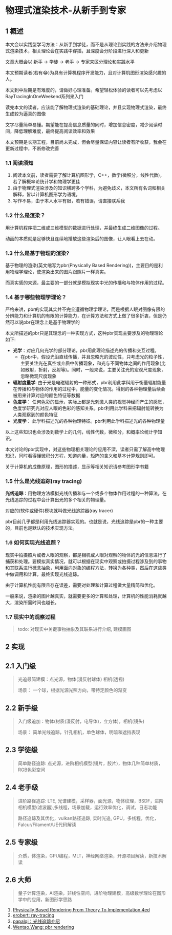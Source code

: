 # 物理式渲染技术-从新手到专家

## 1 概述

本文会以实践型学习方法：从新手到学徒，而不是从理论到实践的方法来介绍物理式渲染技术，相关理论会在实践中穿插，且深度会分阶段进行深入和更新

文章大概会以 新手 -> 学徒 -> 老手 -> 专家来区分理论和实践水平

本文预期读者(若有😂)为具有计算机程序开发能力，且对计算机图形渲染感兴趣的人。

本文到中后期是有难度的，请做好心理准备。希望轻松体验的读者可以先考虑以RayTracingInOneWeekend系列来入门

读完本文的读者，应该能了解物理式渲染的基础理论，并且实现物理式渲染，最终生成较为逼真的图像

文字尽量简单易懂。期望能在提高信息质量的同时，增加信息密度，减少阅读时间，降低理解难度，最终提高阅读效率和效果

本文预期是长期工程，目前尚未完成，但会尽量保证内容让读者有所收获，我会在更新过程中，不断修改完善

### 1.1 阅读须知

1. 阅读本文前，读者需要了解计算机图形学，C++，数学(微积分，线性代数)，若了解概率论统计学和物理学更佳
2. 由于物理式渲染涉及的知识横跨多个学科，为避免歧义，本文所有名词和相关解释，皆以计算机图形学为语境。
3. 写作不易，由于本人水平有限，若有错误，请直接联系我

### 1.2 什么是渲染？

用计算机程序把二维或三维模型的数据进行处理，并最终生成二维图像的过程。

动画的本质就是足够快且连续地播放这些渲染后的图像，让人眼看上去在动。

### 1.3 什么是基于物理的渲染?

基于物理的渲染(英文缩写为pbr(Physically Based Rendering))，主要目的是利用物理学理论，使渲染出来的图片跟照片一样真实。

而真实感的来源，最主要的一部分就是模拟现实中光的传播和与物体作用的过程。

### 1.4 基于哪些物理学理论？

严格来讲，pbr的实现其实并不完全遵循物理学理论，而是根据人眼对图像有限的分辨能力和计算机的有限的计算能力，在计算方法和方式上做了很多折衷，但是仍然可以说pbr在理念上是基于物理学的

本文所描述的pbr只是其理念的一种实现方式，这种pbr实现主要涉及的物理理论如下:

- **光学**：对应几何光学的部分理论，pbr用此理论描述光的传播和交互过程。
  - 在pbr中，假设光沿直线传播，并且忽略光的波动性，只考虑光的粒子性，主要关注光在真空或介质中传播现象，和光与不同物体之间的作用现象(比如散射，折射，反射等)。同时，一般来说，主要关注光的宏观尺度现象，忽略微观尺度现象
- **辐射度量学**: 由于光是电磁辐射的一种形式，pbr利用此学科用于衡量辐射能量在传播和与物体的作用的过程中，能量的变化情况。得到的各种物理量后续会被用来计算对应的颜色特征等数据
- **色度学**： 任何色彩的显示，实际上都是光刺激人类的视觉神经而产生的感觉，色度学研究光对应人眼的色彩的感知关系。pbr利用此学科来把辐射能转换为人类观察到的颜色特征
- **光度学**： 此学科描述光的各种物理特征。pbr利用此学科描述光的各种物理量

以上这些知识也会涉及到数学上的几何，线性代数，微积分，和概率论统计学知识。

本文讨论的pbr实现中，对这些物理相关理论的应用不深，读者只需了解高中物理知识，同时看得懂微积分方程，知道向量，矩阵的含义和基本计算规则即可。

关于计算机的成像原理，图形的描述，显示等相关知识请参考图形学书籍

### 1.5 什么是光线追踪(ray tracing)

**光线追踪**：用物理方法模拟光线传播和与一个或多个物体作用过程的一种算法。在光线追踪的过程中会计算出光的多个相关的物理量。

对应的(软件或硬件)模块就叫做光线追踪器(ray tracer)

pbr目前几乎都是利用光线追踪器实现的。也就是说，光线追踪是pbr的一种主要的，目前也是默认的技术实现方法。

### 1.6 如何实现光线追踪？

现实中拍摄照片或者人眼的观察，都是相机或人眼对观察的物体的光的信息进行了捕获和处理。要模拟真实情况，就可以根据在现实中观察或拍摄过程涉及到的事物和其联系进行概念抽象，利用面向对象的编程方法，转换为各种类，然后在这些类中做调用和计算，最终实现光线追踪。

由于计算机性能有限且存在误差，需要对处理和计算过程做大量精简和优化。

一般来说，渲染的图片越真实，就需要更多的计算和处理，计算机的性能消耗就越大，渲染所需时间也越长。

### 1.7 现实中的观察过程

> todo: 对现实中关键事物抽象及其联系进行介绍, 建模画图

## 2 实现

## 2.1 入门级

> 光追最简建模：点光源，物体(漫反射球体) 相机(透视)
>
> 场景： 一个球，根据光源光照方向，带特定颜色的渐变

## 2.2 新手级

> 入门级追加：物体(材质(漫反射，电导体)，立方体)，相机(镜头)
>
> 场景： 简单光线追踪，针孔相机，单色球体，明暗和遮挡表现

## 2.3 学徒级

> 简单路径追踪: 点光源，进阶相机模型(镜片，胶片)，物体几种简单材质，RGB色彩空间

## 2.4 老手级

> 进阶路径追踪: LTE, 光谱建模，采样器，面光源，物体纹理，BSDF，进阶相机模型(滤波器),多线程，场景加载，运行效率优化，调试，日志功能
>
> 路径追踪及其优化，vulkan路径追踪, 实时光追, GPU，多线程，优化，Falcur/Filament/UE代码解读

## 2.5 专家级

> 介质，体渲染，GPU编程，MLT，神经网络渲染，开源项目解读，新技术解读

## 2.6 大师

> 量子计算渲染，AI渲染，非线性空间，进阶物理建模，高级数学理论在图形学中的应用，新图形学思路

1. [Physically Based Rendering From Theory To Implementation 4ed](https://www.pbr-book.org/4ed/contents)
2. [erobert: ray-tracing](https://cs.stanford.edu/people/eroberts/courses/soco/projects/1997-98/ray-tracing/index.html)
3. [papalqi：光线追踪介绍](https://zhuanlan.zhihu.com/p/72673165)
4. [Wentao.Wang: pbr rendering](https://segmentfault.com/a/1190000000526976)
